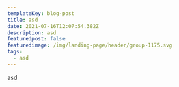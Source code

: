 ```yaml
---
templateKey: blog-post
title: asd
date: 2021-07-16T12:07:54.382Z
description: asd
featuredpost: false
featuredimage: /img/landing-page/header/group-1175.svg
tags:
  - asd
---
```

asd